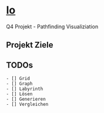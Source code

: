 # [Io](https://solarsystem.nasa.gov/moons/jupiter-moons/io/overview/ "NASA")

Q4 Projekt - Pathfinding Visualiziation

## Projekt Ziele

## TODOs

    - [] Grid
    - [] Graph
    - [] Labyrinth
    - [] Lösen
    - [] Generieren
    - [] Vergleichen
